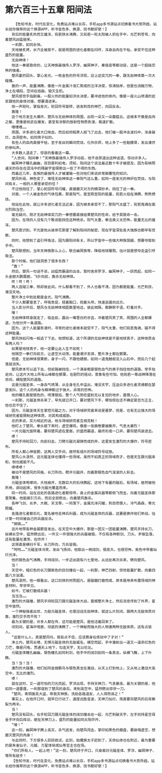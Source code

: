 # 第六百三十五章 阳间法
        【告知书友，时代在变化，免费站点难以长存，手机app多书源站点切换看书大势所趋，站长给你推荐的这个换源APP，听书音色多、换源、找书都好使！】
       背后的能量炙热而又雄浑，宛若铁水沸腾，又宛若一轮太阳被人抓在手中，光芒刺苍穹，向着楚风凶猛砸来。
       一刹那，如同永恒。
       天地被炙烤，水汽全被蒸干，就是周围的进化者都在闷哼，浑身血肉在干枯，承受不住这种盛烈的能量。
       无劫神体！
       他这一拳是致命的，让天神族最强传人罗浮、幽冥神子、秦珞音等都动容，这是一个超级恐怖的强者。
       楚风霍的回头，掌心发光，一枚金色的符号浮现，迎上这突兀的一拳，跟无劫神体第一次大碰撞。
       轰的一声，能量沸腾，像是一片金属汁液汇聚成的汪洋决堤，惊涛拍岸，但是也消融万物，净土在塌陷，空间在扭曲，毁灭生机。
       楚风感觉手指剧痛，一股火热的能量如洪水决堤，要冲进他的体内，像是一座火山喷涌的岩浆跟他的身体对接，想要涌进来。
       他一声轻叱，掌指发光，轮回符号旋转，迸发刺目的神芒，向回反击。
       轰隆！
       这个地方发生大爆炸，楚风与无劫神体的周围，出现一朵又一朵蘑菇云，这根本不像是血肉之躯，更像是核武在爆发，甚至有浓郁的放射性物质弥漫，极速扩散。
       噗噗噗……
       周围，许多进化者大口咳血，而后如同稻草人般飞了出去，他们被一股冲击波扫中，浑身破烂，血洞密布，如同筛子似的。
       有些人的血肉直接干枯，至于发丝则瞬间焚烧，化作灰烬，地上多了一些骷髅骨，发出凄厉的惨叫声。
       大多数人退走了，惊骇的看着这一幕。
       “人世间，阳间拳！”天神族最强传人罗浮动容，他不自禁道出这种话语，惊动许多人。
       幽冥神子瞳孔幽幽，双目犀利如电，须知，阳间这个说法最近数十年才被提及，因为有映照诸天的存在在混沌中的残破宇宙探索出一些了不得的东西。
       而最近几年，各族的最强传人才被灌输一些对他们来说非常颠覆性的知识。
       楚风听闻，神色变了，难怪无劫神体这一拳阳气这么重，如同一座发光的神炉在焚烧，与阳间有关，一般的人哪里承受的住？
       不过他挡住了，掌心轮回符号闪耀，直接磨灭对方的精深妙术，挡住了这一拳。
       对面，一个人被金色的气体包裹，那是阳气，是至刚至阳的能量，宛若火焰在沸腾，熊熊燃烧。
       他站在此地，就让许多进化者无法近身，因为根本承受不了，那阳气太盛了，宛若鬼魂在面对烈阳当空。
       毫无疑问，刚才无劫神体突兀的一拳想要直接结果楚风的性命，给予其致命一击。
       因为，在场的人没有几个敢说能挡住这种绝杀，阳气太重，拳法奥义太恐怖，能量无比的雄浑。
       楚风意识到，不光是他从彼岸花那里了解到阳间的秘密，现在宇宙深处各大强族也都早有觉察。
       同时，他想到了盗引呼吸法，因为跟阳间有关，所以宇宙中一些强大种族觊觎，想要夺取到手中。
       楚风联想到，当年天神族那么上心，联合幽冥族等，降临地球屠戮，估计就是想夺走盗引呼吸法。
       那个时候，他们就洞悉了很多东西？
       “轰！”
       然后，楚风一句话不说，凶猛而霸道的出击，暂时舍弃罗浮、幽冥神子，一跃而起，如同一头金翅大鹏展翅，飞扑向前，轰杀无劫神体。
       咚！咚！咚！
       两人连碰三拳，除却彼此间，什么都看不到了，外人也看不清，因为都是能量，光芒刺目，淹没天地。
       整片净土中到处都是金光，阳气沸腾。
       不少人都要窒息了，呼吸急促，捂着胸口，抱着头颅，快速逃遁向远方。
       当人影分开后，楚风与无劫神体相距数里地远，彼此相隔，都静默不语，盯着对手。
       嗖！
       无劫神体转身就走了，临去前，露出一嘴雪白的牙齿，冲着楚风笑了笑，周围的人全都爆退，为他分开一条道路。
       因为，这个人能量弥漫时，寻常的进化者根本就受不了，阳气太重，他们宛若鬼魂，碰不得这种能量。
       楚风快如闪电一般追了下去，他想知道，这个所谓的无劫神体是不是地球真子，这种体质会有两人吗？
       如果是地球真子，他一定要让此人生不如死！
       他隔空一拳打向前方，让虚空大动荡，能量潮汐澎湃，整片净土都在颤栗。
       但是，无劫神体很果断，身子一闪，不跟他硬撼，如同一道鬼魅般没入山石中，而后几个起落就消失。
       楚风原本可以追下去，但前路被挡住，一个满身都是银色血气的男子挡住他的道路，举手抬足间，让这片大地上所有山峰都在颤栗，在剧烈的摇动，景象有些可怕，他宛若一尊战神降落在世间，横阻楚风的道路。
       这是元磁圣体，一身血气喷薄，从全身毛孔中溢出，淹没天宇，压迫众多进化者灵魂都在瑟瑟发抖，这个人的肉身与精神都过于强大，异常的恐怖。
       他的瞳孔都是银色的，喷薄银焰，整个人气势旺盛到无以复加的地步，震慑人心。
       一刹那，元磁圣体杀来了，早先就已开口，要对楚风下手，哪怕现在还不确定是否为正主，他也忍不住了。
       因为，元磁圣体天生掌控元磁之力，对于场域研究者来说是噩梦，但是，也有无比强大的场域研究者能限制这种体质，对其构成威胁。
       总的来说，实力相近的话，他与场域研究者互相克制！
       他盯上了楚风，拳头砸下来时，虚空爆鸣，像是一张画卷要被撕开，气息太暴烈！
       一片元磁光旋转着，要将楚风遮在里面，炽盛而霸道，最终形成一口井，要将楚风装进去。
       哧！
       楚风手持轮回刀，向前扫去，刀劈元磁光凝铸而成的井，这里发生激烈的大爆炸，符号密布。
       所有人都心神皆颤，这两人交手间，居然有成片的场域符号绽放。
       楚风心头凛然，这元磁圣体也懂得一些场域，虽然不如真正的场域奇才，但是天生跟元磁亲和，倒也威能不凡。
       哧哧哧！
       被动不是楚风的风格，长刀所向，劈开元磁井，向着那银色血气滚滚的人斩去。
       轰隆！
       元磁圣体咆哮间，大地崩开，无数巨大的石块腾起，这地下有量的磁石，有场域，居然被他所用，调动起来，很多元磁光覆盖而来。
       同一时间，站在远处的各路进化者都惊呼，身上的金属兵器等都倒飞而去，向着元磁圣体那里聚集，他能接引万兵，而后全部祭出，向着楚风轰杀。
       各种飞剑、长矛、大戟、天戈等，一同落下，金属光泽闪耀，刺目而慑人，冷气森森，寒光照耀。
       各路进化者都石化，莫名被夺走神兵利器，成为元磁圣体的兵器，这要是换作他们参战，估计第一时间被自己的兵器反杀。
       “锵锵……”
       这片地带各种金属颤音发出，在天空中大爆炸，那是一团又一团能量沸腾，楚风手持长刀，纵横长空中，猛然劈出后，一件又一件很强大的兵器被毁，不仅有各种断剑、刀头、矛锋坠落，还有能量在激荡，在炸开！
       这简直是横扫千军，长刀所向，万兵皆毁。
       “呵呵……”元磁圣体冷笑，发丝飞扬间，他取出一柄阔剑，很庞大，也很恐怖，紫色中带着灿烂光泽。
       他的银色血气沸腾，手持阔剑，一步迈出就有六七里地，从远处再次杀来，劈向楚风。
       当！
       天空中，暗红色的长刀跟紫色的巨剑撞在一起，一刹那，神芒四射，惊世能量扩散，向着四面八方汹涌。
       楚风凛然，他一眼看出，这口剑体的材质超凡，是磁髓打磨而成，原本是用来布置场域的神圣材料，举世罕见。
       如今，它被打磨成兵器！
       当当当……
       激烈的大碰撞，楚风手持轮回刀跟元磁圣体大战，震撼整片净土，然后消息传到了外界，星空中骇然。
       一个神秘强者出世，力敌元磁圣体，也曾迎战无劫神体，就这么片刻间，跟两大无敌体质对轰，激烈交手而不败？
       最为关键的是，许多人都在传，这可能是楚风，是他活着回来了。
       顷刻间，星海中喧嚣，彻底的沸腾了，一个神秘而强大的人物激两种无敌体质，这有点骇人。
       “这是什么人，真是楚风吗，我有点不信，应该葬身在炼狱中了才对！”
       净土内，楚风长啸，无惧元磁圣体的无敌威名，横空而起，手中激射出一道又一道赤红色的刀芒，像是闪电，贯通天上地下，勾连天宇，无以伦比。
       元磁圣体瞳孔幽幽，银色瞳孔如同利剑，他手中的阔剑如同一条真龙，纵横飞舞，上下升腾。
       当！当！当！
       激烈的大碰撞，他们如同金翅鹏鸟与银色真龙在激战，从天上打到地上，又从地上激战大高空中，无比的激烈。
       哧！
       就在这时，又一道可怕的刀光亮起，罗浮出现，手持天神刀，气息暴涨，最为关键的是，他如同一道雷霆，一刹那就到了楚风的身后，来到高空中，猛然劈出惊世一刀。
       “楚风，青铜面具大盗，辱我天神族，洗劫各路道友，人人得而诛之！”
       事实上，在他开口时，就早已行动了，速度远胜音波，天神刀灿烂，简直要将楚风的后背撕裂为两半。
       当！
       楚风没有回头，右手轮回刀跟元磁圣体的阔剑撞击在一起，光芒刺破天宇，左手则持星空母金手环向后挥动，砸在天神刀上，盛烈的能量如同太阳炸开。
       “嗖！”
       这一刻，幽冥神子腾上高天，杀气迸发，向楚风闯去，掌印如黑色的磨盘，要崩塌虚空，想磨灭楚风的肉身！
       与此同时，下方很多人跃跃欲试，此刻，始魔族太子赶到了，天命仙体也在附近，最为重要的是朱雀仙子、元媛、万星体徐成仙等苦主也在场。
       “你们所有人，一起上吧！”这一刻，楚风终于开口，只身面对元磁圣体、罗浮、幽冥神子、等所有敌手！
       【告知书友，时代在变化，免费站点难以长存，手机app多书源站点切换看书大势所趋，站长给你推荐的这个换源APP，听书音色多、换源、找书都好使！】